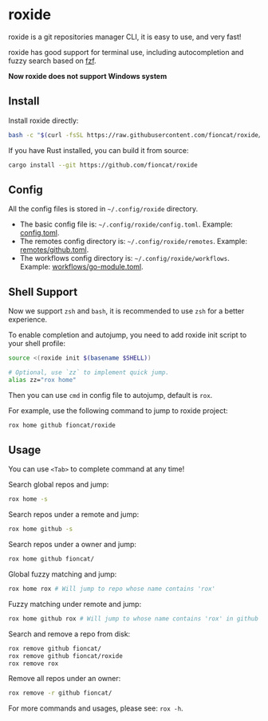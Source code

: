 # roxide

roxide is a git repositories manager CLI, it is easy to use, and very fast!

roxide has good support for terminal use, including autocompletion and fuzzy search based on [fzf](https://github.com/junegunn/fzf).

**Now roxide does not support Windows system**

## Install

Install roxide directly:

```bash
bash -c "$(curl -fsSL https://raw.githubusercontent.com/fioncat/roxide/HEAD/install.sh)"
```

If you have Rust installed, you can build it from source:

```bash
cargo install --git https://github.com/fioncat/roxide
```

## Config

All the config files is stored in `~/.config/roxide` directory.

- The basic config file is: `~/.config/roxide/config.toml`. Example: [config.toml](config/config.toml).
- The remotes config directory is: `~/.config/roxide/remotes`. Example: [remotes/github.toml](config/remotes/github.toml).
- The workflows config directory is: `~/.config/roxide/workflows`. Example: [workflows/go-module.toml](config/workflows/go-module.toml).

## Shell Support

Now we support `zsh` and `bash`, it is recommended to use `zsh` for a better experience.

To enable completion and autojump, you need to add roxide init script to your shell profile:

```bash
source <(roxide init $(basename $SHELL))

# Optional, use `zz` to implement quick jump.
alias zz="rox home"
```

Then you can use `cmd` in config file to autojump, default is `rox`.

For example, use the following command to jump to roxide project:

```bash
rox home github fioncat/roxide
```

## Usage

You can use `<Tab>` to complete command at any time!

Search global repos and jump:

```bash
rox home -s
```

Search repos under a remote and jump:

```bash
rox home github -s
```

Search repos under a owner and jump:

```bash
rox home github fioncat/
```

Global fuzzy matching and jump:

```bash
rox home rox # Will jump to repo whose name contains 'rox'
```

Fuzzy matching under remote and jump:

```bash
rox home github rox # Will jump to whose name contains 'rox' in github
```

Search and remove a repo from disk:

```bash
rox remove github fioncat/
rox remove github fioncat/roxide
rox remove rox
```

Remove all repos under an owner:

```bash
rox remove -r github fioncat/
```

For more commands and usages, please see: `rox -h`.
